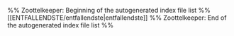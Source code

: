 %% Zoottelkeeper: Beginning of the autogenerated index file list %%
[[ENTFALLENDSTE/entfallendste|entfallendste]]
%% Zoottelkeeper: End of the autogenerated index file list %%
